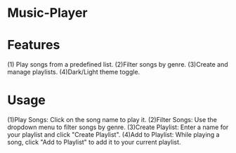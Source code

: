 # Music-Player
# Features
(1) Play songs from a predefined list.
(2)Filter songs by genre.
(3)Create and manage playlists.
(4)Dark/Light theme toggle.

# Usage
(1)Play Songs: Click on the song name to play it.
(2)Filter Songs: Use the dropdown menu to filter songs by genre.
(3)Create Playlist: Enter a name for your playlist and click "Create Playlist".
(4)Add to Playlist: While playing a song, click "Add to Playlist" to add it to your current playlist.

